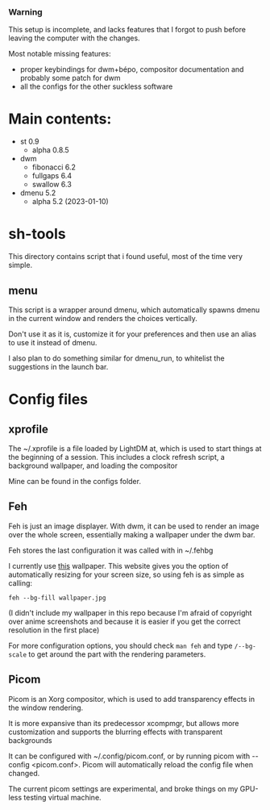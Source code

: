 ### Warning

This setup is incomplete, and lacks features that I forgot to push before leaving the computer with the changes.

Most notable missing features:
* proper keybindings for dwm+bépo, compositor documentation and probably some patch for dwm
* all the configs for the other suckless software


# Main contents:
* st 0.9
	* alpha 0.8.5<Down>
* dwm
	* fibonacci 6.2
	* fullgaps 6.4
	* swallow 6.3
* dmenu 5.2
	* alpha 5.2 (2023-01-10)


# sh-tools

This directory contains script that i found useful, most of the time very simple.

## menu

This script is a wrapper around dmenu, which automatically spawns dmenu in the current window and renders the choices vertically.

Don't use it as it is, customize it for your preferences and then use an alias to use it instead of dmenu.

I also plan to do something similar for dmenu_run, to whitelist the suggestions in the launch bar.


# Config files

## xprofile

The ~/.xprofile is a file loaded by LightDM at, which is used to start things at the beginning of a session.
This includes a clock refresh script, a background wallpaper, and loading the compositor

Mine can be found in the configs folder.


## Feh

Feh is just an image displayer. With dwm, it can be used to render an image over the whole screen, essentially making a wallpaper under the dwm bar.

Feh stores the last configuration it was called with in ~/.fehbg

I currently use [this](https://www.wallpaperflare.com/oshi-no-ko-anime-girls-wallpaper-yrmec) wallpaper.
This website gives you the option of automatically resizing for your screen size, so using feh is as simple as calling:
```
feh --bg-fill wallpaper.jpg
```
(I didn't include my wallpaper in this repo because I'm afraid of copyright over anime screenshots and because it is easier if you get the correct resolution in the first place)

For more configuration options, you should check ```man feh``` and type ```/--bg-scale``` to get around the part with the rendering parameters.


## Picom

Picom is an Xorg compositor, which is used to add transparency effects in the window rendering.

It is more expansive than its predecessor xcompmgr, but allows more customization and supports the blurring effects with transparent backgrounds

It can be configured with ~/.config/picom.conf, or by running picom with --config <picom.conf>.
Picom will automatically reload the config file when changed.

The current picom settings are experimental, and broke things on my GPU-less testing virtual machine.
